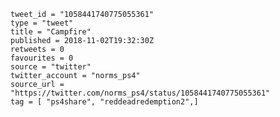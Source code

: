 ```
tweet_id = "1058441740775055361"
type = "tweet"
title = "Campfire"
published = 2018-11-02T19:32:30Z
retweets = 0
favourites = 0
source = "twitter"
twitter_account = "norms_ps4"
source_url = "https://twitter.com/norms_ps4/status/1058441740775055361"
tag = [ "ps4share", "reddeadredemption2",]
```

<p class='image'><img src='http://mnf.m17s.net/2018/11/02/DrBXJrJX0AEu2BR.jpg' alt=''></p>

